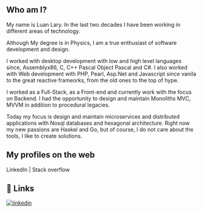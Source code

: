 
## Who am I?


My name is Luan Lary. In the last two decades I have been working in different areas of technology. 

Although My degree is in Physics, I am a true enthusiast of software development and design. 

I worked with desktop development with low and high level languages since, Assemblyx86, C, C++ Pascal Object Pascal and C#. 
I also worked with Web development with PHP, Pearl, Asp.Net and Javascript since vanila to the great reactive frameorks, from the old ones to the top of hype. 

I worked as a Full-Stack, as a Front-end and currently work with the focus on Backend. 
I had the opportunity to design and maintain Monoliths MVC, MVVM in addition to procedural legacies. 

Today my focus is design and maintain microservices and distributed applications with Nosql databases and hexagonal architecture. 
Right now my new passions are Haskel and Go, but of course, I do not care about the tools, I like to create solutions.

## My profiles on the web
LinkedIn |  Stack overflow
## 🔗 Links
[![linkedin](https://img.shields.io/badge/linkedin-0A66C2?style=for-the-badge&logo=linkedin&logoColor=white)](https://www.linkedin.com/in/luan-lary-lima-3088a317a/)
